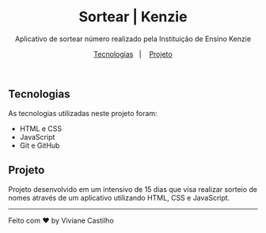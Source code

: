 <h1 align="center"> Sortear | Kenzie </h1>

<p align="center">
Aplicativo de sortear número realizado pela Instituição de Ensino Kenzie
</p>

<p align="center">
  <a href="#-tecnologias">Tecnologias</a>&nbsp;&nbsp;&nbsp;|&nbsp;&nbsp;&nbsp;
  <a href="#-projeto">Projeto</a>
</p>


<br>

##  Tecnologias

As tecnologias utilizadas neste projeto foram:

- HTML e CSS
- JavaScript
- Git e GitHub

##  Projeto

Projeto desenvolvido em um intensivo de 15 dias que visa realizar sorteio de nomes através de um aplicativo utilizando HTML, CSS e JavaScript.


---

Feito com ♥ by Viviane Castilho 


